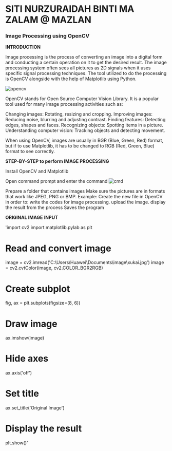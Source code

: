 # SITI NURZURAIDAH BINTI MA ZALAM @ MAZLAN
### Image Processing using OpenCV

**INTRODUCTION**

Image processing is the process of converting an image into a digital form and conducting a certain operation on it to get the desired result.  The image processing system often sees all pictures as 2D signals when it uses specific signal processing techniques. The tool utilized to do the processing is OpenCV alongside with the help of Matplotlib using Python. 

![opencv](C:\\Users\\Huawei\\Documents\\image\\opencv.png)

OpenCV stands for Open Source Computer Vision Library. It is a popular tool used for many image processing activities such as: 

Changing images: Rotating, resizing and cropping. 
Improving images: Reducing noise, blurring and adjusting contrast. 
Finding features: Detecting edges, shapes and faces. 
Recognizing objects: Spotting items in a picture. 
Understanding computer vision: Tracking objects and detecting movement. 

When using OpenCV, images are usually in BGR (Blue, Green, Red) format, but if to use Matplotlib, it has to be changed to RGB (Red, Green, Blue) format to see correctly.

**STEP-BY-STEP to perform IMAGE PROCESSING**

Install OpenCV and Matplotlib

Open command prompt and enter the command
![cmd](C://Users//Huawei//Pictures//Screenshots//cmd.png)

Prepare a folder that contains images
Make sure the pictures are in formats that work like JPEG, PNG or BMP.
Example: 
Create the new file in OpenCV in order to:
write the codes for image processing.
upload the image.
display the result from the process
Saves the program

**ORIGINAL IMAGE**
**INPUT**

'import cv2
import matplotlib.pylab as plt

# Read and convert image
image = cv2.imread('C:\\Users\\Huawei\\Documents\\image\\xukai.jpg')
image = cv2.cvtColor(image, cv2.COLOR_BGR2RGB)

# Create subplot
fig, ax = plt.subplots(figsize=(8, 6))

# Draw image
ax.imshow(image)

# Hide axes
ax.axis('off')

# Set title
ax.set_title('Original Image')

# Display the result
plt.show()'
